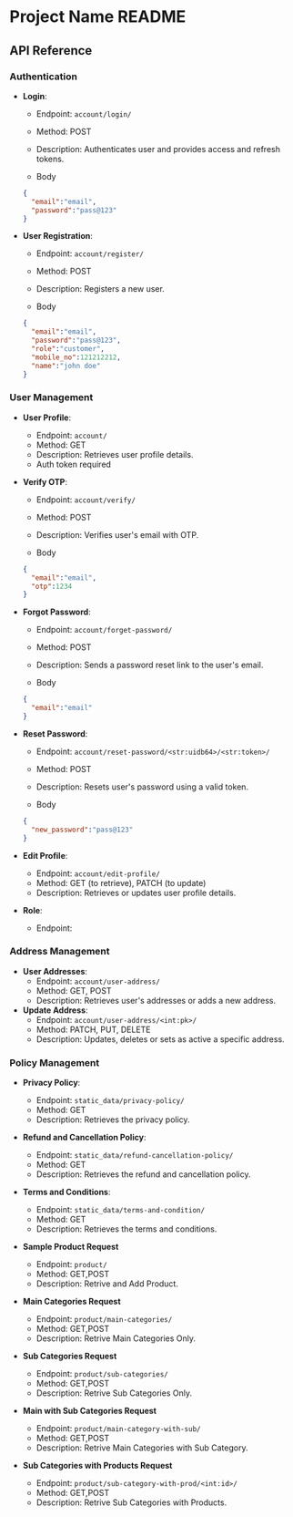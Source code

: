 # Project Name README

## API Reference

### Authentication
- **Login**: 
  - Endpoint: `account/login/`
  - Method: POST
  - Description: Authenticates user and provides access and refresh tokens.

  - Body

  ```json
  {
    "email":"email",
    "password":"pass@123"
  }
  ```

- **User Registration**: 
  - Endpoint: `account/register/`
  - Method: POST
  - Description: Registers a new user.

  - Body

  ```json
  {
    "email":"email",
    "password":"pass@123",
    "role":"customer",
    "mobile_no":121212212,
    "name":"john doe"
  }
  ```

### User Management
- **User Profile**: 
  - Endpoint: `account/`
  - Method: GET
  - Description: Retrieves user profile details.
  - Auth token required

- **Verify OTP**: 
  - Endpoint: `account/verify/`
  - Method: POST
  - Description: Verifies user's email with OTP.

  - Body

  ```json
  {
    "email":"email",
    "otp":1234
  }
  ```

- **Forgot Password**: 
  - Endpoint: `account/forget-password/`
  - Method: POST
  - Description: Sends a password reset link to the user's email.

  - Body

  ```json
  {
    "email":"email"
  }
  ```

- **Reset Password**: 
  - Endpoint: `account/reset-password/<str:uidb64>/<str:token>/`
  - Method: POST
  - Description: Resets user's password using a valid token.

  - Body

  ```json
  {
    "new_password":"pass@123"
  }
  ```

- **Edit Profile**: 
  - Endpoint: `account/edit-profile/`
  - Method: GET (to retrieve), PATCH (to update)
  - Description: Retrieves or updates user profile details.

  

- **Role**:
  - Endpoint: 

### Address Management
- **User Addresses**: 
  - Endpoint: `account/user-address/`
  - Method: GET, POST
  - Description: Retrieves user's addresses or adds a new address.
- **Update Address**: 
  - Endpoint: `account/user-address/<int:pk>/`
  - Method: PATCH, PUT, DELETE
  - Description: Updates, deletes or sets as active a specific address.

### Policy Management
- **Privacy Policy**: 
  - Endpoint: `static_data/privacy-policy/`
  - Method: GET
  - Description: Retrieves the privacy policy.

- **Refund and Cancellation Policy**: 
  - Endpoint: `static_data/refund-cancellation-policy/`
  - Method: GET
  - Description: Retrieves the refund and cancellation policy.

- **Terms and Conditions**: 
  - Endpoint: `static_data/terms-and-condition/`
  - Method: GET
  - Description: Retrieves the terms and conditions.


- **Sample Product Request**
  - Endpoint: `product/`
  - Method: GET,POST
  - Description: Retrive and Add Product.

- **Main Categories Request**
  - Endpoint: `product/main-categories/`
  - Method: GET,POST
  - Description: Retrive Main Categories Only.

- **Sub Categories Request**
  - Endpoint: `product/sub-categories/`
  - Method: GET,POST
  - Description: Retrive Sub Categories Only.

- **Main with Sub Categories Request**
  - Endpoint: `product/main-category-with-sub/`
  - Method: GET,POST
  - Description: Retrive Main Categories with Sub Category.

- **Sub Categories with Products Request**
  - Endpoint: `product/sub-category-with-prod/<int:id>/`
  - Method: GET,POST
  - Description: Retrive Sub Categories with Products.

